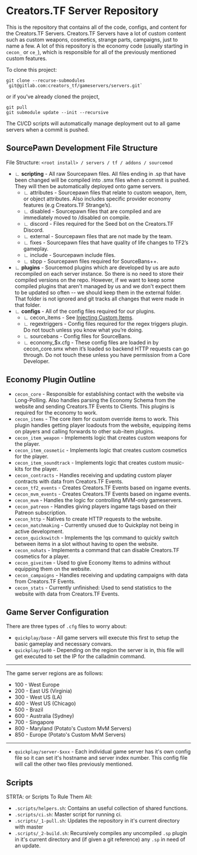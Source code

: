 # Creators.TF Server Repository
This is the repository that contains all of the code, configs, and content for the Creators.TF Servers. Creators.TF Servers have a lot of custom content such as custom weapons, cosmetics, strange parts, campaigns, just to name a few. A lot of this repository is the economy code (usually starting in `cecon_` or `ce_`), which is responsible for all of the previously mentioned custom features.

To clone this project:

```
git clone --recurse-submodules `git@gitlab.com:creators_tf/gameservers/servers.git`
```
or if you've already cloned the project,

```
git pull
git submodule update --init --recursive
```

The CI/CD scripts will automatically manage deployment out to all game servers when a commit is pushed.

## SourcePawn Development File Structure
File Structure: `<root install> / servers / tf / addons / sourcemod`
- ∟ **scripting** - All raw Sourcepawn files. All files ending in .sp that have been changed will be compiled into .smx files when a commit is pushed. They will then be automatically deployed onto game servers. 
    - ∟ attributes - Sourcepawn files that relate to custom weapon, item, or object attributes. Also includes specific provider economy features (e.g Creators.TF Strange’s).
    - ∟ disabled - Sourcepawn files that are compiled and are immediately moved to /disabled on compile.
    - ∟ discord - Files required for the Seed bot on the Creators.TF Discord.
    - ∟ external - Sourcepawn files that are not made by the team.
    - ∟ fixes - Sourcepawn files that have quality of life changes to TF2’s gameplay.
    - ∟ include - Sourcepawn include files.
    - ∟ sbpp - Sourcepawn files required for SourceBans++.
- ∟ **plugins** - Sourcemod plugins which are developed by us are auto recompiled on each server instance. So there is no need to store their compiled versions on the repo. However, if we want to keep some compiled plugins that aren't managed by us and we don't expect them to be updated so often -- we should keep them in the external folder. That folder is not ignored and git tracks all changes that were made in that folder.
- ∟ **configs** - All of the config files required for our plugins.
    - ∟ cecon_items - See [Injecting Custom Items](https://gitlab.com/creators_tf/servers/-/wikis/Injecting-Custom-Items).
    - ∟ regextriggers - Config files required for the regex triggers plugin. Do not touch unless you know what you’re doing. 
    - ∟ sourcebans - Config files for SourceBans.
    - ∟ economy_$x.cfg - These config files are loaded in by cecon_core.smx  when it’s loaded so backend HTTP requests can go through. Do not touch these unless you have permission from a Core Developer.

## Economy Plugin Outline
- `cecon_core` - Responsible for establishing contact with the website via Long-Polling. Also handles parsing the Economy Schema from the website and sending Creators.TF Events to Clients. This plugins is required for the economy to work.
- `cecon_items` - The core item for custom override items to work. This plugin handles getting player loadouts from the website, equipping items on players and calling forwards to other sub-item plugins.
- `cecon_item_weapon` - Implements logic that creates custom weapons for the player.
- `cecon_item_cosmetic` - Implements logic that creates custom cosmetics for the player.
- `cecon_item_soundtrack` - Implements logic that creates custom music-kits for the player.
- `cecon_contracts` - Handles receiving and updating custom player contracts with data from Creators.TF Events.
- `cecon_tf2_events` - Creates Creators.TF Events based on ingame events.
- `cecon_mvm_events` - Creates Creators.TF Events based on ingame events.
- `cecon_mvm` - Handles the logic for controlling MVM-only gameservers.
- `cecon_patreon` - Handles giving players ingame tags based on their Patreon subscription.
- `cecon_http` - Natives to create HTTP requests to the website.
- `cecon_matchmaking` - Currently unused due to Quickplay not being in active development.
- `cecon_quickswitch` - Implements the !qs command to quickly switch between items in a slot without having to open the website.
- `cecon_nohats` - Implements a command that can disable Creators.TF cosmetics for a player.
- `cecon_giveitem` - Used to give Economy Items to admins without equipping them on the website.
- `cecon_campaigns` - Handles receiving and updating campaigns with data from Creators.TF Events.
- `cecon_stats` - Currently unfinished: Used to send statistics to the website with data from Creators.TF Events.

## Game Server Configuration
There are three types of `.cfg` files to worry about:
- `quickplay/base` - All game servers will execute this first to setup the basic gameplay and necessary convars.
- `quickplay/$x00` - Depending on the region the server is in, this file will get executed to set the IP for the calladmin command.

---

The game server regions are as follows:
- 100 - West Europe
- 200 - East US (Virginia)
- 300 - West US (LA)
- 400 - West US (Chicago)
- 500 - Brazil
- 600 - Australia (Sydney)
- 700 - Singapore
- 800 - Maryland (Potato's Custom MvM Servers)
- 850 - Europe (Potato's Custom MvM Servers)

---

- `quickplay/server-$xxx` - Each individual game server has it's own config file so it can set it's hostname and server index number. This config file will call the other two files previously mentioned.

## Scripts 
STRTA: or Scripts To Rule Them All:
- `.scripts/helpers.sh`: Contains an useful collection of shared functions.
- `.scripts/ci.sh`: Master script for running ci.
- `.scripts/_1-pull.sh`: Updates the repository in it's current directory with master 
- `.scripts/_2-build.sh`: Recursively compiles any uncompiled `.sp` plugin in it's current directory and (if given a git reference) any `.sp` in need of an update.


